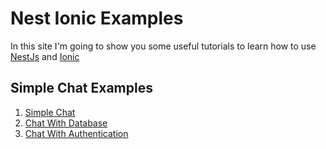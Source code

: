 # Nest Ionic Examples

In this site I'm going to show you some useful tutorials to learn how to use [NestJs](http://docs.nestjs.com/) and [Ionic](https://ionicframework.com/getting-started#cli)

## Simple Chat Examples

1. [Simple Chat](https://nest-ionic-examples.github.io/01-simple-chat/)
2. [Chat With Database](https://nest-ionic-examples.github.io/02-chat-with-db/)
3. [Chat With Authentication](https://nest-ionic-examples.github.io/03-chat-with-auth/)
